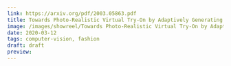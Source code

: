 ```yaml
---
link: https://arxiv.org/pdf/2003.05863.pdf
title: Towards Photo-Realistic Virtual Try-On by Adaptively Generating and Preserving Image Content
image: /images/showreel/Towards Photo-Realistic Virtual Try-On by Adaptively Generating and Preserving Image Content.jpg
date: 2020-03-12
tags: computer-vision, fashion
draft: draft
preview:
---
```



